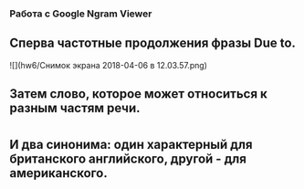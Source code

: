 ### Работа с Google Ngram Viewer
## Сперва частотные продолжения фразы Due to. 
![](hw6/Снимок экрана 2018-04-06 в 12.03.57.png)
## Затем слово, которое может относиться к разным частям речи. 
# 
## И два синонима: один характерный для британского английского, другой - для американского.
# 
